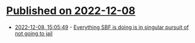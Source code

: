 # [Published on 2022-12-08](index.md)

* [2022-12-08, 15:05:49](https://news.ycombinator.com/item?id=33908577) - [Everything SBF is doing is in singular pursuit of not going to jail](https://newsletter.mollywhite.net/p/everything-sam-bankman-fried-is-doing)
